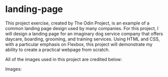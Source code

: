 # landing-page

This project exercise, created by The Odin Project, is an example of a common landing page design used by many companies.
For this project, I will design a landing page for an imaginary dog service company that offers daycare, boarding, grooming, and training services. Using HTML and CSS, with a particular emphasis on Flexbox, this project will demonstrate my ability to create a practical webpage from scratch.

All of the images used in this project are credited below:

Images:
<!-- Add credits here -->